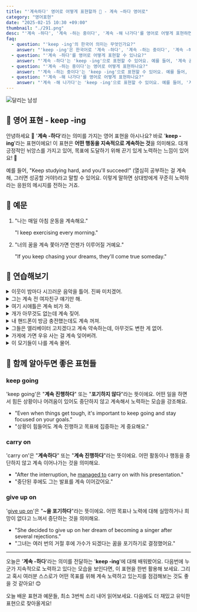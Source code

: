 ```yaml
---
title: "'계속하다' 영어로 어떻게 표현할까 ️💨 - 계속 ~하다 영어로"
category: "영어표현"
date: "2025-02-15 10:30 +09:00"
thumbnail: "./291.png"
desc: "'계속 -하다', '계속 -하는 중이다', '계속 -해 나가다'를 영어로 어떻게 표현하면 좋을까요? '계속 공부해야 해'라는 문장은 영어로 어떻게 될까요? '나는 계속 운동하는 중이야' 같은 표현은 어떻게 말할 수 있을까요? '계속 꿈을 꿔 나가야 해'를 영어로 표현하는 법을 배워봅시다. 다양한 예문을 통해서 연습하고 본인의 표현으로 만들어 보세요."
faq:
  - question: "'keep -ing'의 한국어 의미는 무엇인가요?"
    answer: "'keep -ing'은 한국어로 '계속 -하다', '계속 -하는 중이다', '계속 -해 나가다' 등으로 번역될 수 있어요."
  - question: "'계속 -하다'를 영어로 어떻게 표현할 수 있나요?"
    answer: "'계속 -하다'는 'keep -ing'으로 표현할 수 있어요. 예를 들어, '계속 공부해야 해'는 'I need to keep studying'으로 말할 수 있어요."
  - question: "'계속 -하는 중이다'는 영어로 어떻게 표현하나요?"
    answer: "'계속 -하는 중이다'는 'keep -ing'으로 표현할 수 있어요. 예를 들어, '나는 계속 운동하는 중이야'는 'I am keep working out'으로 표현할 수 있어요."
  - question: "'계속 -해 나가다'를 영어로 어떻게 표현하나요?"
    answer: "'계속 -해 나가다'는 'keep -ing'으로 표현할 수 있어요. 예를 들어, '계속 꿈을 꿔 나가야 해'는 'You should keep dreaming'으로 말할 수 있어요."
---
```


![달리는 남성](./291-1.jpg)

## 🌟 영어 표현 - keep -ing

안녕하세요 👋 '**계속 -하다**'라는 의미를 가지는 영어 표현을 아시나요? 바로 '**keep -ing**'라는 표현이에요! 이 표현은 **어떤 행동을 지속적으로 계속하는 것**을 의미해요. 대개 긍정적인 뉘앙스를 가지고 있어, 목표에 도달하기 위해 끈기 있게 노력하는 느낌이 있어요! 🚀

예를 들어, "Keep studying hard, and you'll succeed!" (열심히 공부하는 걸 계속해, 그러면 성공할 거야!)라고 말할 수 있어요. 이렇게 말하면 상대방에게 꾸준히 노력하라는 응원의 메시지를 전하는 거죠.

## 📖 예문

1. "나는 매일 아침 운동을 계속해요."

   "I keep exercising every morning."

2. "너의 꿈을 계속 쫓아가면 언젠가 이루어질 거예요."

   "If you keep chasing your dreams, they'll come true someday."

## 💬 연습해보기

<details>
<summary>이웃이 밤마다 시끄러운 음악을 틀어. 진짜 미치겠어.</summary>
<span>My neighbor keeps playing loud music at night. It's <a href="/blog/in-english/089.drive-someone-crazy/">driving me crazy</a>.</span>
</details>

<details>
<summary>그는 계속 전 여자친구 얘기만 해.</summary>
<span>He just keeps talking about his ex-girlfriend.</span>
</details>

<details>
<summary>여기 시애틀은 계속 비가 와.</summary>
<span>It keeps raining here in Seattle.</span>
</details>

<details>
<summary>개가 아무것도 없는데 계속 짖어.</summary>
<span>The dog keeps barking at nothing.</span>
</details>

<details>
<summary>내 핸드폰이 방금 충전했는데도 계속 꺼져.</summary>
<span>My phone keeps dying even though I just charged it.</span>
</details>

<details>
<summary>그들은 엘리베이터 고치겠다고 계속 약속하는데, 아무것도 변한 게 없어.</summary>
<span>They keep promising to fix the elevator, but nothing's changed.</span>
</details>

<details>
<summary>가게에 가면 우유 사는 걸 계속 잊어버려.</summary>
<span>I keep <a href="/blog/in-english/023.forget/">forgetting</a> to buy milk when I go to the store.</span>
</details>

<details>
<summary>이 모기들이 나를 계속 물어.</summary>
<span>These mosquitoes keep biting me.</span>
</details>

## 🤝 함께 알아두면 좋은 표현들

### keep going

'keep going'은 "**계속 진행하다**" 또는 "**포기하지 않다**"라는 뜻이에요. 어떤 일을 하면서 힘든 상황이나 어려움이 있어도 중단하지 않고 계속해서 노력하는 모습을 강조해요.

- "Even when things get tough, it's important to keep going and stay focused on your goals."
- "상황이 힘들어도 계속 진행하고 목표에 집중하는 게 중요해요."

### carry on

'carry on'은 "**계속하다**" 또는 "**계속 진행하다**"라는 뜻이에요. 어떤 활동이나 행동을 중단하지 않고 계속 이어나가는 것을 의미해요.

- "After the interruption, he [managed to](/blog/in-english/175.manage-to/) carry on with his presentation."
- "중단된 후에도 그는 발표를 계속 이어갔어요."

### give up on

'[give up on](/blog/vocab-1/046.give-up/)'은 "**~을 포기하다**"라는 뜻이에요. 어떤 목표나 노력에 대해 실망하거나 희망이 없다고 느껴서 중단하는 것을 의미해요.

- "She decided to give up on her dream of becoming a singer after several rejections."
- "그녀는 여러 번의 거절 후에 가수가 되겠다는 꿈을 포기하기로 결정했어요."

---

오늘은 '**계속 -하다**'라는 의미를 전달하는 '**keep -ing**'에 대해 배워봤어요. 다음번에 누군가 지속적으로 노력하고 있다는 모습을 보인다면, 이 표현을 한번 활용해 보세요. 그리고 혹시 여러분 스스로가 어떤 목표를 위해 계속 노력하고 있는지를 점검해보는 것도 좋을 것 같아요! 😊

오늘 배운 표현과 예문들, 최소 3번씩 소리 내어 읽어보세요. 다음에도 더 재밌고 유익한 표현으로 찾아올게요!
